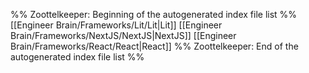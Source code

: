 %% Zoottelkeeper: Beginning of the autogenerated index file list  %%
 [[Engineer Brain/Frameworks/Lit/Lit|Lit]]
 [[Engineer Brain/Frameworks/NextJS/NextJS|NextJS]]
 [[Engineer Brain/Frameworks/React/React|React]]
%% Zoottelkeeper: End of the autogenerated index file list  %%
